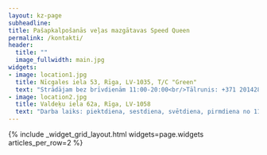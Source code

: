 ```yaml
---
layout: kz-page
subheadline:
title: Pašapkalpošanās veļas mazgātavas Speed Queen
permalink: /kontakti/
header:
  title: ""
  image_fullwidth: main.jpg
widgets:
- image: location1.jpg
  title: Nīcgales iela 53, Rīga, LV-1035, T/C "Green"
  text: "Strādājam bez brīvdienām 11:00-20:00<br/>Tālrunis: +371 20142860"
- image: location2.jpg
  title: Valdeķu iela 62a, Rīga, LV-1058
  text: "Darba laiks: piektdiena, sestdiena, svētdiena, pirmdiena no 11:00 līdz 19:00<br/>Tālrunis: +371 29266564"
---
```


{% include _widget_grid_layout.html widgets=page.widgets articles_per_row=2 %}
